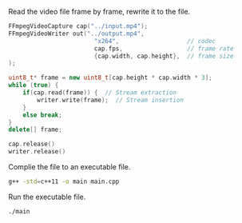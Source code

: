 
Read the video file frame by frame, rewrite it to the file.
```cpp
FFmpegVideoCapture cap("../input.mp4");
FFmpegVideoWriter out("../output.mp4", 
                        "x264",                   // codec
                        cap.fps,                  // frame rate
                        {cap.width, cap.height},  // frame size
);

uint8_t* frame = new uint8_t[cap.height * cap.width * 3];
while (true) {
    if(cap.read(frame)) {  // Stream extraction
        writer.write(frame);  // Stream insertion
    }
    else break;
}
delete[] frame;

cap.release()
writer.release()
```

Complie the file to an executable file.

```bash
g++ -std=c++11 -o main main.cpp
```

Run the executable file.
```bash
./main
```
